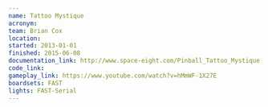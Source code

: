 ```yaml
---
name: Tattoo Mystique
acronym:
team: Brian Cox
location:
started: 2013-01-01
finished: 2015-06-08
documentation_link: http://www.space-eight.com/Pinball_Tattoo_Mystique.html
code_link:
gameplay_link: https://www.youtube.com/watch?v=hMmWF-1X27E
boardsets: FAST
lights: FAST-Serial
---
```

